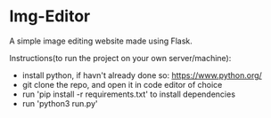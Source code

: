 # Img-Editor
A simple image editing website made using Flask.

Instructions(to run the project on your own server/machine): 
- install python, if havn't already done so: https://www.python.org/
- git clone the repo, and open it in code editor of choice
- run 'pip install -r requirements.txt' to install dependencies
- run 'python3 run.py'
